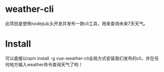# weather-cli
此项目是使用nodejs从头开发并发布一款cli工具，用来查询未来7天天气。

# Install
可以直接以npm install -g vue-weather-cli全局方式安装我们发布的cli，并在任何地方输入weather命令查询天气了哟！
